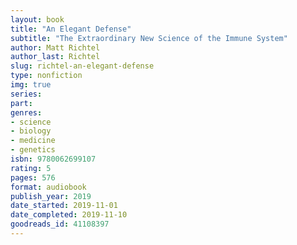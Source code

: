 ```yaml
---
layout: book
title: "An Elegant Defense"
subtitle: "The Extraordinary New Science of the Immune System"
author: Matt Richtel
author_last: Richtel
slug: richtel-an-elegant-defense
type: nonfiction
img: true
series: 
part: 
genres:
- science
- biology
- medicine
- genetics
isbn: 9780062699107
rating: 5
pages: 576
format: audiobook
publish_year: 2019
date_started: 2019-11-01
date_completed: 2019-11-10
goodreads_id: 41108397
---
```

